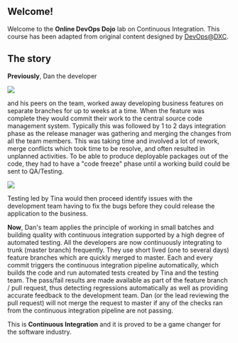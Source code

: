 ## Welcome!

Welcome to the **Online DevOps Dojo** lab on Continuous Integration.
This course has been adapted from original content designed by [DevOps@DXC](https://dxc-technology.github.io/about-devops-dojo/).

## The story

**Previously**, Dan the developer

![](../../assets/online-devops-dojo/continuous-integration/dan.png)

and his peers on the team, worked away developing business features on separate branches for up to weeks at a time. When the feature was complete they would commit their work to the central source code management system. Typically this was followed by 1 to 2 days integration phase as the release manager was gathering and merging the changes from all the team members. This was taking time and involved a lot of rework, merge conflicts which took time to be resolve, and often resulted in unplanned activities. To be able to produce deployable packages out of the code, they had to have a "code freeze" phase until a working build could be sent to QA/Testing.

![](../../assets/online-devops-dojo/continuous-integration/tina.png)

Testing led by Tina would then proceed identify issues with the development team having to fix the bugs before they could release the application to the business.

**Now**, Dan's team applies the principle of working in small batches and building quality with continuous integration supported by a high degree of automated testing. All the developers are now continuously integrating to trunk (master branch) frequently. They use short lived (one to several days) feature branches which are quickly merged to master. Each and every commit triggers the continuous integration pipeline automatically, which builds the code and run automated tests created by Tina and the testing team. The pass/fail results are made available as part of the feature branch / pull request, thus detecting regressions automatically as well as providing accurate feedback to the development team. Dan (or the lead reviewing the pull request) will not merge the request to master if any of the checks ran from the continuous integration pipeline are not passing.

This is **Continuous Integration** and it is proved to be a game changer for the software industry.
